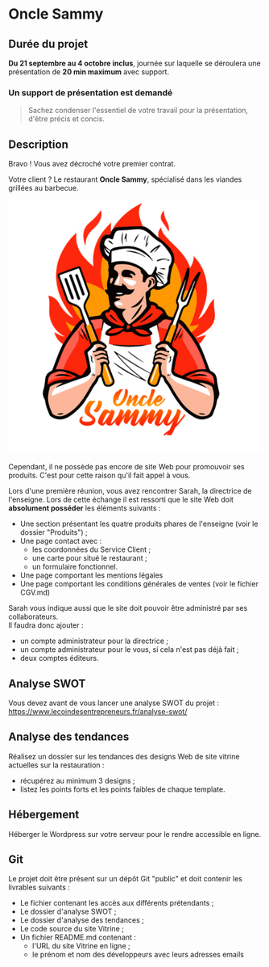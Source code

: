 # Oncle Sammy

## Durée du projet

**Du 21 septembre au 4 octobre inclus**, journée sur laquelle se déroulera une présentation de **20 min maximum** avec support.  

### Un support de présentation est demandé
> Sachez condenser l'essentiel de votre travail pour la présentation, d'être précis et concis.

## Description

Bravo ! Vous avez décroché votre premier contrat.

Votre client ? Le restaurant **Oncle Sammy**, spécialisé dans les viandes grillées au barbecue.

![Oncle Sammy](logo.jpg)

Cependant, il ne possède pas encore de site Web pour promouvoir ses produits. C'est pour cette raison qu'il fait appel à vous.

Lors d'une première réunion, vous avez rencontrer Sarah, la directrice de l'enseigne. Lors de cette échange il est ressorti que le site Web doit **absolument posséder** les éléments suivants :

* Une section présentant les quatre produits phares de l'enseigne (voir le dossier "Produits") ;
* Une page contact avec :
  * les coordonnées du Service Client ;
  * une carte pour situé le restaurant ;
  * un formulaire fonctionnel.
* Une page comportant les mentions légales
* Une page comportant les conditions générales de ventes (voir le fichier CGV.md)

Sarah vous indique aussi que le site doit pouvoir être administré par ses collaborateurs.  
Il faudra donc ajouter :

* un compte administrateur pour la directrice ;
* un compte administrateur pour le vous, si cela n'est pas déjà fait ;
* deux comptes éditeurs.

## Analyse SWOT

Vous devez avant de vous lancer une analyse SWOT du projet : https://www.lecoindesentrepreneurs.fr/analyse-swot/

## Analyse des tendances

Réalisez un dossier sur les tendances des designs Web de site vitrine actuelles sur la restauration :
* récupérez au minimum 3 designs ;
* listez les points forts et les points faibles de chaque template.

## Hébergement

Héberger le Wordpress sur votre serveur pour le rendre accessible en ligne.

## Git

Le projet doit être présent sur un dépôt Git "public" et doit contenir les livrables suivants :
* Le fichier contenant les accès aux différents prétendants ;
* Le dossier d'analyse SWOT ;
* Le dossier d'analyse des tendances ;
* Le code source du site Vitrine ;
* Un fichier README.md contenant :
  * l'URL du site Vitrine en ligne ;
  * le prénom et nom des développeurs avec leurs adresses emails
